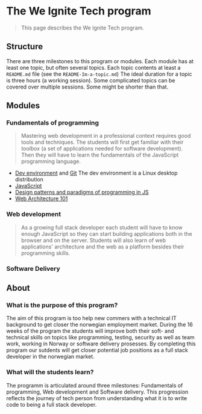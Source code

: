 # The We Ignite Tech program

> This page describes the We Ignite Tech program. 

## Structure
There are three milestones to this program or modules. Each module has at least one topic, but often several topics. Each topic contents at least a `README.md` file (see the `README-Im-a-topic.md`)
The ideal duration for a topic is three hours (a working session). Some complicated topics can be covered over multiple sessions. Some might be shorter than that. 

## Modules
### Fundamentals of programming
> Mastering web development in a professional context requires good tools and techniques. The students will first get familiar with their _toolbox_ (a set of applications needed for software development). Then they will have to learn the fundamentals of the JavaScript programming language. 
* [Dev environment](/10-fundamentals-of-programming/10-dev-environment/README.md) and [Git](/10-fundamentals-of-programming/20-git/README.md)
   The dev environment is a Linux desktop distribution
* [JavaScript](/10-fundamentals-of-programming/30-javascript/README.md)
* [Design patterns and paradigms of programming in JS](/10-fundamentals-of-programming/40-advanced-javascript/README.md)
* [Web Architecture 101](/10-fundamentals-of-programming/50-web-architecture-101/README.md)

### Web development
> As a growing full stack developer each student will have to know enough JavaScript so they can start building applications both in the browser and on the server. Students will also learn of web applications' architecture and the web as a platform besides their programming skills.

### Software Delivery

## About
### What is the purpose of this program?
The aim of this program is too help new commers with a technical IT background to get closer the norwegian employment market. During the 16 weeks of the program the students will improve both their soft- and technical skills on topics like programming, testing, security as well as team work, working in Norway or software delivery prosesses.
By completing this program our sutdents will get closer potential job positions as a full stack developer in the norwegian market. 

### What will the students learn?
The programm is articulated around three milestones: Fundamentals of programming, Web development and Software delivery. This progression reflects the journey of tech person from understanding what it is to write code to being a full stack developer.  



